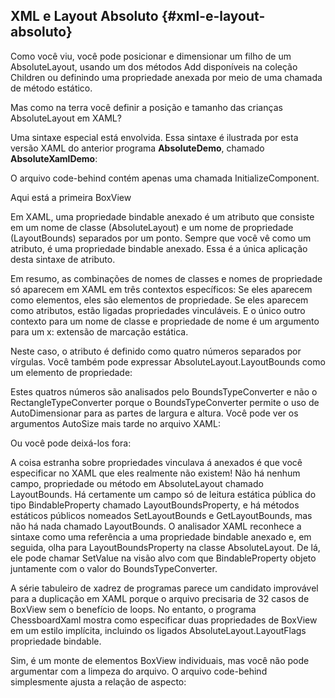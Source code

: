 ## XML e Layout Absoluto {#xml-e-layout-absoluto}

Como você viu, você pode posicionar e dimensionar um filho de um AbsoluteLayout, usando um dos métodos Add disponíveis na coleção Children ou definindo uma propriedade anexada por meio de uma chamada de método estático.

Mas como na terra você definir a posição e tamanho das crianças AbsoluteLayout em XAML?

Uma sintaxe especial está envolvida. Essa sintaxe é ilustrada por esta versão XAML do anterior programa **AbsoluteDemo**, chamado **AbsoluteXamlDemo**:

O arquivo code-behind contém apenas uma chamada InitializeComponent.

Aqui está a primeira BoxView

Em XAML, uma propriedade bindable anexado é um atributo que consiste em um nome de classe (AbsoluteLayout) e um nome de propriedade (LayoutBounds) separados por um ponto. Sempre que você vê como um atributo, é uma propriedade bindable anexado. Essa é a única aplicação desta sintaxe de atributo.

Em resumo, as combinações de nomes de classes e nomes de propriedade só aparecem em XAML em três contextos específicos: Se eles aparecem como elementos, eles são elementos de propriedade. Se eles aparecem como atributos, estão ligadas propriedades vinculáveis. E o único outro contexto para um nome de classe e propriedade de nome é um argumento para um x: extensão de marcação estática.

Neste caso, o atributo é definido como quatro números separados por vírgulas. Você também pode expressar AbsoluteLayout.LayoutBounds como um elemento de propriedade:

Estes quatros números são analisados pelo BoundsTypeConverter e não o RectangleTypeConverter porque o BoundsTypeConverter permite o uso de AutoDimensionar para as partes de largura e altura. Você pode ver os argumentos AutoSize mais tarde no arquivo XAML:

Ou você pode deixá-los fora:

A coisa estranha sobre propriedades vinculava á anexados é que você especificar no XAML que eles realmente não existem! Não há nenhum campo, propriedade ou método em AbsoluteLayout chamado LayoutBounds. Há certamente um campo só de leitura estática pública do tipo BindableProperty chamado LayoutBoundsProperty, e há métodos estáticos públicos nomeados SetLayoutBounds e GetLayoutBounds, mas não há nada chamado LayoutBounds. O analisador XAML reconhece a sintaxe como uma referência a uma propriedade bindable anexado e, em seguida, olha para LayoutBoundsProperty na classe AbsoluteLayout. De lá, ele pode chamar SetValue na visão alvo com que BindableProperty objeto juntamente com o valor do BoundsTypeConverter.

A série tabuleiro de xadrez de programas parece um candidato improvável para a duplicação em XAML porque o arquivo precisaria de 32 casos de BoxView sem o benefício de loops. No entanto, o programa ChessboardXaml mostra como especificar duas propriedades de BoxView em um estilo implícita, incluindo os ligados AbsoluteLayout.LayoutFlags propriedade bindable.

Sim, é um monte de elementos BoxView individuais, mas você não pode argumentar com a limpeza do arquivo. O arquivo code-behind simplesmente ajusta a relação de aspecto: